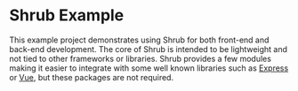 # Shrub Example

This example project demonstrates using Shrub for both front-end and back-end development. The core of Shrub is intended to be lightweight and not tied to other frameworks or libraries. Shrub provides a few modules making it easier to integrate with some well known libraries such as [Express](https://expressjs.com/) or [Vue](https://vuejs.org/), but these packages are not required.
